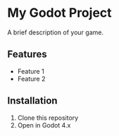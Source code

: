 # My Godot Project

A brief description of your game.

## Features
- Feature 1
- Feature 2

## Installation
1. Clone this repository
2. Open in Godot 4.x

